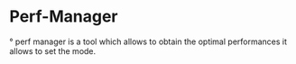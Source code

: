 # Perf-Manager

° perf manager is a tool which allows to obtain the optimal performances it allows to set the mode.
